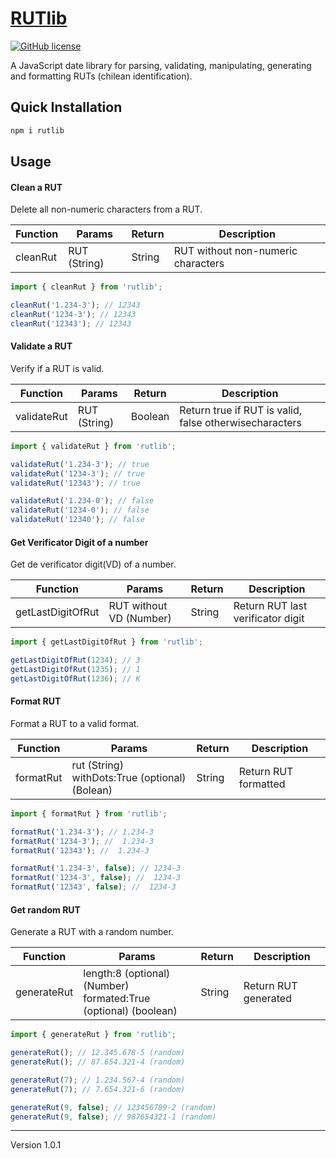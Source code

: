 # [RUTlib](http://rutlib.cl)

[![GitHub license](https://img.shields.io/github/license/RUTlib/rutlib-js?logo=javascript&style=for-the-badge)](https://github.com/RUTlib/rutlib-js/blob/main/LICENSE.md)

<!--
[![GitHub issues](https://img.shields.io/github/issues/RUTlib/rutlib-js?logo=javascript&style=for-the-badge)](https://github.com/RUTlib/rutlib-js/issues) [![GitHub forks](https://img.shields.io/github/forks/RUTlib/rutlib-js?logo=javascript&style=for-the-badge)](https://github.com/RUTlib/rutlib-js/network) [![GitHub stars](https://img.shields.io/github/stars/RUTlib/rutlib-js?logo=javascript&style=for-the-badge)](https://github.com/RUTlib/rutlib-js/stargazers)
 -->

A JavaScript date library for parsing, validating, manipulating, generating and formatting RUTs (chilean identification).

## Quick Installation

```bash
npm i rutlib
```

## Usage

#### Clean a RUT

Delete all non-numeric characters from a RUT.

| Function | Params       | Return | Description                        |
| -------- | ------------ | ------ | ---------------------------------- |
| cleanRut | RUT (String) | String | RUT without non-numeric characters |

```javascript
import { cleanRut } from 'rutlib';

cleanRut('1.234-3'); // 12343
cleanRut('1234-3'); // 12343
cleanRut('12343'); // 12343
```

#### Validate a RUT

Verify if a RUT is valid.

| Function    | Params       | Return  | Description                                            |
| ----------- | ------------ | ------- | ------------------------------------------------------ |
| validateRut | RUT (String) | Boolean | Return true if RUT is valid, false otherwisecharacters |

```javascript
import { validateRut } from 'rutlib';

validateRut('1.234-3'); // true
validateRut('1234-3'); // true
validateRut('12343'); // true

validateRut('1.234-0'); // false
validateRut('1234-0'); // false
validateRut('12340'); // false
```

#### Get Verificator Digit of a number

Get de verificator digit(VD) of a number.

| Function          | Params                  | Return | Description                       |
| ----------------- | ----------------------- | ------ | --------------------------------- |
| getLastDigitOfRut | RUT without VD (Number) | String | Return RUT last verificator digit |

```javascript
import { getLastDigitOfRut } from 'rutlib';

getLastDigitOfRut(1234); // 3
getLastDigitOfRut(1235); // 1
getLastDigitOfRut(1236); // K
```

#### Format RUT

Format a RUT to a valid format.

| Function  | Params                                               | Return | Description          |
| --------- | ---------------------------------------------------- | ------ | -------------------- |
| formatRut | rut (String) <br > withDots:True (optional) (Bolean) | String | Return RUT formatted |

```javascript
import { formatRut } from 'rutlib';

formatRut('1.234-3'); // 1.234-3
formatRut('1234-3'); //  1.234-3
formatRut('12343'); //  1.234-3

formatRut('1.234-3', false); // 1234-3
formatRut('1234-3', false); //  1234-3
formatRut('12343', false); //  1234-3
```

#### Get random RUT

Generate a RUT with a random number.

| Function    | Params                                                             | Return | Description          |
| ----------- | ------------------------------------------------------------------ | ------ | -------------------- |
| generateRut | length:8 (optional) (Number)<br>formated:True (optional) (boolean) | String | Return RUT generated |

```javascript
import { generateRut } from 'rutlib';

generateRut(); // 12.345.678-5 (random)
generateRut(); // 87.654.321-4 (random)

generateRut(7); // 1.234.567-4 (random)
generateRut(7); // 7.654.321-6 (random)

generateRut(9, false); // 123456789-2 (random)
generateRut(9, false); // 987654321-1 (random)
```

---

Version 1.0.1
